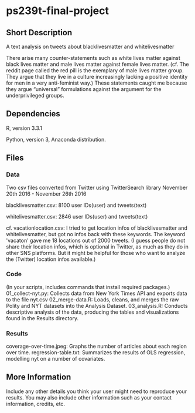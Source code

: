 # ps239t-final-project

## Short Description

A text analysis on tweets about blacklivesmatter and whitelivesmatter 

There arise many counter-statements such as white lives matter against black lives matter and male lives matter against female lives matter. (cf. The reddit page called the red pill is the exemplary of male lives matter group. They argue that they live in a culture increasingly lacking a positive identity for men in a very anti-feminist way.) These statements caught me because they argue “universal” formulations against the argument for the underprivileged groups. 


## Dependencies

R, version 3.3.1

Python, version 3, Anaconda distribution.


## Files

### Data

Two csv files converted from Twitter using TwitterSearch library
November 20th 2016 - November 26th 2016

blacklivesmatter.csv: 8100 user IDs(user) and tweets(text)

whitelivesmatter.csv: 2846 user IDs(user) and tweets(text)

cf. vacationlocation.csv: I tried to get location infos of blacklivesmatter and whitelivesmatter, but got no infos back with these keywords. The keyword 'vacaton' gave me 18 locations out of 2000 tweets. (I guess people do not share their location infos, which is optional in Twitter, as much as they do in other SNS platforms. But it might be helpful for those who want to analyze the (Twitter) location infos available.)

### Code

(In your scripts, includes commands that install required packages.)
01_collect-nyt.py: Collects data from New York Times API and exports data to the file nyt.csv
02_merge-data.R: Loads, cleans, and merges the raw Polity and NYT datasets into the Analysis Dataset.
03_analysis.R: Conducts descriptive analysis of the data, producing the tables and visualizations found in the Results directory.

### Results

coverage-over-time.jpeg: Graphs the number of articles about each region over time.
regression-table.txt: Summarizes the results of OLS regression, modelling nyt on a number of covariates.

## More Information

Include any other details you think your user might need to reproduce your results. You may also include other information such as your contact information, credits, etc.
